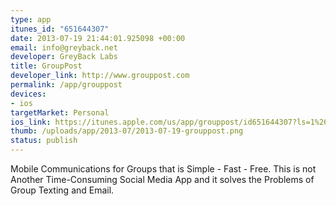 ```yaml
--- 
type: app
itunes_id: "651644307"
date: 2013-07-19 21:44:01.925098 +00:00
email: info@greyback.net
developer: GreyBack Labs
title: GroupPost
developer_link: http://www.grouppost.com
permalink: /app/grouppost
devices: 
- ios
targetMarket: Personal
ios_link: https://itunes.apple.com/us/app/grouppost/id651644307?ls=1%26mt=8
thumb: /uploads/app/2013-07/2013-07-19-grouppost.png
status: publish
---
```


Mobile Communications for Groups that is Simple - Fast - Free.  This is not Another Time-Consuming Social Media App and it solves the Problems of Group Texting and Email.
